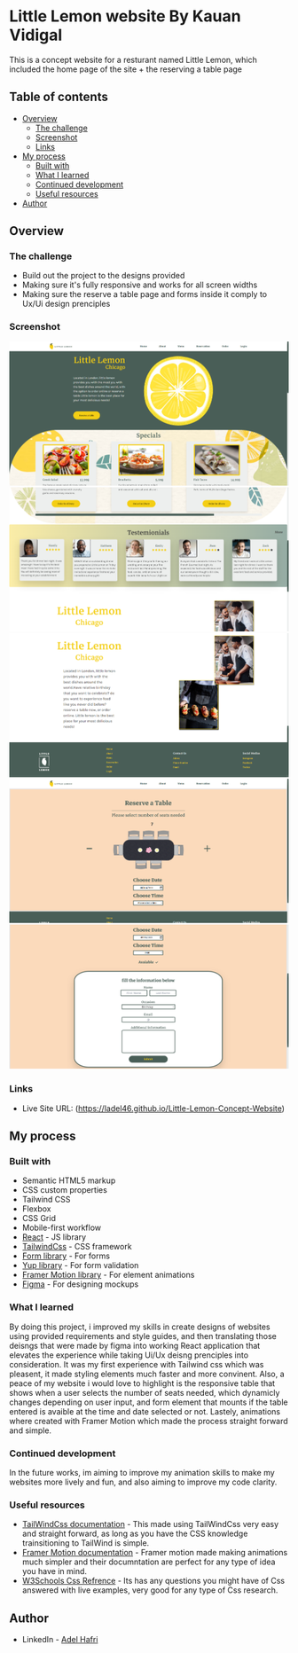 # Little Lemon website By Kauan Vidigal

This is a concept website for a resturant named Little Lemon, which included the home page of the site + the reserving a table page

## Table of contents

- [Overview](#overview)
  - [The challenge](#the-challenge)
  - [Screenshot](#screenshot)
  - [Links](#links)
- [My process](#my-process)
  - [Built with](#built-with)
  - [What I learned](#what-i-learned)
  - [Continued development](#continued-development)
  - [Useful resources](#useful-resources)
- [Author](#author)

## Overview

### The challenge

- Build out the project to the designs provided
- Making sure it's fully responsive and works for all screen widths
- Making sure the reserve a table page and forms inside it comply to Ux/Ui design prenciples

### Screenshot

![](./src/components/imgs/HomePage1.png)
![](./src/components/imgs/HomePage2.png)
![](./src/components/imgs/HomePage3.png)
![](./src/components/imgs/Booking1.png)
![](./src/components/imgs/Booking2.png)

### Links

- Live Site URL: (https://ladel46.github.io/Little-Lemon-Concept-Website)

## My process

### Built with

- Semantic HTML5 markup
- CSS custom properties
- Tailwind CSS
- Flexbox
- CSS Grid
- Mobile-first workflow
- [React](https://reactjs.org/) - JS library
- [TailwindCss](https://tailwindcss.com/) - CSS framework
- [Form library](https://formik.org/) - For forms
- [Yup library](https://www.npmjs.com/package/yup/) - For form validation
- [Framer Motion library](https://www.framer.com/motion/) - For element animations
- [Figma](https://www.figma.com/) - For designing mockups

### What I learned

By doing this project, i improved my skills in create designs of websites using provided requirements and style guides, and then translating those deisngs that were made by figma into working React application that elevates the experience while taking Ui/Ux deisng prenciples into consideration. It was my first experience with Tailwind css which was pleasent, it made styling elements much faster and more convinent. Also, a peace of my website i would love to highlight is the responsive table that shows when a user selects the number of seats needed, which dynamicly changes depending on user input, and form element that mounts if the table entered is avaible at the time and date selected or not. Lastely, animations where created with Framer Motion which made the process straight forward and simple.

### Continued development

In the future works, im aiming to improve my animation skills to make my websites more lively and fun, and also aiming to improve my code clarity.

### Useful resources

- [TailWindCss documentation](https://tailwindcss.com/docs/installation) - This made using TailWindCss very easy and straight forward, as long as you have the CSS knowledge trainsitioning to TailWind is simple.
- [Framer Motion documentation](https://www.framer.com/motion/) - Framer motion made making animations much simpler and their documntation are perfect for any type of idea you have in mind.
- [W3Schools Css Refrence](https://www.w3schools.com/cssref/index.php) - Its has any questions you might have of Css answered with live examples, very good for any type of Css research.

## Author

- LinkedIn - [Adel Hafri](https://www.linkedin.com/in/adel-hafri/)
